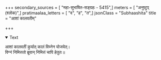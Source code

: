 +++
secondary_sources = [ "महा-सुभाषित-सङ्ग्रहः - 5415",]
meters = [ "अनुष्टुप् (श्लोक)",]
pratimaalaa_letters = [ "व", "ह", "त",]
jsonClass = "Subhaashita"
title = "आशां कालवतीम्"

+++

<details open><summary>Text</summary>

आशां कालवतीं कुर्यात् कालं विघ्नेन योजयेत्।  
विग्नं निमित्ततो ब्रूयान् निमित्तं चापि हेतुतः॥
</details>
